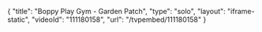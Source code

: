 {
    "title": "Boppy Play Gym - Garden Patch",
    "type": "solo",
    "layout": "iframe-static",
    "videoId": "111180158",
    "url": "\/tvpembed\/111180158"
}